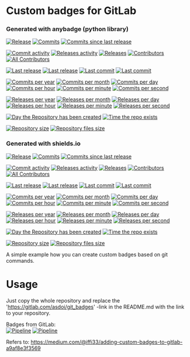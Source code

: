 # Custom badges for GitLab

### Generated with anybadge (python library)
[![Release](https://gitlab.com/asdoi/git_badges/-/jobs/artifacts/master/raw/badges/latest_release.svg?job=build_badges)]()
[![Commits](https://gitlab.com/asdoi/git_badges/-/jobs/artifacts/master/raw/badges/commits.svg?job=build_badges)]()
[![Commits since last release](https://gitlab.com/asdoi/git_badges/-/jobs/artifacts/master/raw/badges/commits_since_last_release.svg?job=build_badges)]()

[![Commit activity](https://gitlab.com/asdoi/git_badges/-/jobs/artifacts/master/raw/badges/commit_activity.svg?job=build_badges)]()
[![Releases activity](https://gitlab.com/asdoi/git_badges/-/jobs/artifacts/master/raw/badges/releases_activity.svg?job=build_badges)]()
[![Releases](https://gitlab.com/asdoi/git_badges/-/jobs/artifacts/master/raw/badges/releases_amount.svg?job=build_badges)]()
[![Contributors](https://gitlab.com/asdoi/git_badges/-/jobs/artifacts/master/raw/badges/contributors.svg?job=build_badges)]()
[![All Contributors](https://gitlab.com/asdoi/git_badges/-/jobs/artifacts/master/raw/badges/all_contributors.svg?job=build_badges)]()

[![Last release](https://gitlab.com/asdoi/git_badges/-/jobs/artifacts/master/raw/badges/latest_release_date.svg?job=build_badges)]()
[![Last release](https://gitlab.com/asdoi/git_badges/-/jobs/artifacts/master/raw/badges/latest_release_date_layout2.svg?job=build_badges)]()
[![Last commit](https://gitlab.com/asdoi/git_badges/-/jobs/artifacts/master/raw/badges/last_commit_date.svg?job=build_badges)]()
[![Last commit](https://gitlab.com/asdoi/git_badges/-/jobs/artifacts/master/raw/badges/last_commit_date_layout2.svg?job=build_badges)]()

[![Commits per year](https://gitlab.com/asdoi/git_badges/-/jobs/artifacts/master/raw/badges/commits_per_year.svg?job=build_badges)]()
[![Commits per month](https://gitlab.com/asdoi/git_badges/-/jobs/artifacts/master/raw/badges/commits_per_month.svg?job=build_badges)]()
[![Commits per day](https://gitlab.com/asdoi/git_badges/-/jobs/artifacts/master/raw/badges/commits_per_day.svg?job=build_badges)]()
[![Commits per hour](https://gitlab.com/asdoi/git_badges/-/jobs/artifacts/master/raw/badges/commits_per_hour.svg?job=build_badges)]()
[![Commits per minute](https://gitlab.com/asdoi/git_badges/-/jobs/artifacts/master/raw/badges/commits_per_minute.svg?job=build_badges)]()
[![Commits per second](https://gitlab.com/asdoi/git_badges/-/jobs/artifacts/master/raw/badges/commits_per_second.svg?job=build_badges)]()

[![Releases per year](https://gitlab.com/asdoi/git_badges/-/jobs/artifacts/master/raw/badges/releases_per_year.svg?job=build_badges)]()
[![Releases per month](https://gitlab.com/asdoi/git_badges/-/jobs/artifacts/master/raw/badges/releases_per_month.svg?job=build_badges)]()
[![Releases per day](https://gitlab.com/asdoi/git_badges/-/jobs/artifacts/master/raw/badges/releases_per_day.svg?job=build_badges)]()
[![Releases per hour](https://gitlab.com/asdoi/git_badges/-/jobs/artifacts/master/raw/badges/releases_per_hour.svg?job=build_badges)]()
[![Releases per minute](https://gitlab.com/asdoi/git_badges/-/jobs/artifacts/master/raw/badges/releases_per_minute.svg?job=build_badges)]()
[![Releases per second](https://gitlab.com/asdoi/git_badges/-/jobs/artifacts/master/raw/badges/releases_per_second.svg?job=build_badges)]()

[![Day the Repository has been created](https://gitlab.com/asdoi/git_badges/-/jobs/artifacts/master/raw/badges/repository_creation_day.svg?job=build_badges)]()
[![Time the repo exists](https://gitlab.com/asdoi/git_badges/-/jobs/artifacts/master/raw/badges/time_repository_exists.svg?job=build_badges)]()

[![Repository size](https://gitlab.com/asdoi/git_badges/-/jobs/artifacts/master/raw/badges/git_repository_size.svg?job=build_badges)]()
[![Repository files size](https://gitlab.com/asdoi/git_badges/-/jobs/artifacts/master/raw/badges/git_file_size.svg?job=build_badges)]()


### Generated with shields.io
[![Release](https://img.shields.io/badge/dynamic/json.svg?label=Release&url=https://gitlab.com/asdoi/git_badges/-/jobs/artifacts/master/raw/badges.json?job=build_badges&query=release_tag&colorB=brightgreen&logo=gitlab)]()
[![Commits](https://img.shields.io/badge/dynamic/json.svg?label=Commits&url=https://gitlab.com/asdoi/git_badges/-/jobs/artifacts/master/raw/badges.json?job=build_badges&query=commits&colorB=red)]()
[![Commits since last release](https://img.shields.io/badge/dynamic/json.svg?label=Commits%20since%20last%20release&url=https://gitlab.com/asdoi/git_badges/-/jobs/artifacts/master/raw/badges.json?job=build_badges&query=commits_since_last_release&colorB=blueviolet)]()

[![Commit activity](https://img.shields.io/badge/dynamic/json.svg?label=Commit%20activity&url=https://gitlab.com/asdoi/git_badges/-/jobs/artifacts/master/raw/badges.json?job=build_badges&query=commit_activity&colorB=orange)]()
[![Releases activity](https://gitlab.com/asdoi/git_badges/-/jobs/artifacts/master/raw/badges/releases_activity.svg?job=build_badges)]()
[![Releases](https://gitlab.com/asdoi/git_badges/-/jobs/artifacts/master/raw/badges/releases_amount.svg?job=build_badges)]()
[![Contributors](https://gitlab.com/asdoi/git_badges/-/jobs/artifacts/master/raw/badges/contributors.svg?job=build_badges)]()
[![All Contributors](https://img.shields.io/badge/dynamic/json.svg?label=All%20contributors&url=https://gitlab.com/asdoi/git_badges/-/jobs/artifacts/master/raw/badges.json?job=build_badges&query=all_contributors&colorB=blue)]()

[![Last release](https://img.shields.io/badge/dynamic/json.svg?label=Last%20release&url=https://gitlab.com/asdoi/git_badges/-/jobs/artifacts/master/raw/badges.json?job=build_badges&query=last_release_date&colorB=brightgreen)]()
[![Last release](https://img.shields.io/badge/dynamic/json.svg?label=Last%20release&url=https://gitlab.com/asdoi/git_badges/-/jobs/artifacts/master/raw/badges.json?job=build_badges&query=last_release_date_layout2&colorB=brightgreen)]()
[![Last commit](https://img.shields.io/badge/dynamic/json.svg?label=Last%20commit&url=https://gitlab.com/asdoi/git_badges/-/jobs/artifacts/master/raw/badges.json?job=build_badges&query=last_commit_date&colorB=red)]()
[![Last commit](https://img.shields.io/badge/dynamic/json.svg?label=Last%20commit&url=https://gitlab.com/asdoi/git_badges/-/jobs/artifacts/master/raw/badges.json?job=build_badges&query=last_commit_date_layout2&colorB=red)]()

[![Commits per year](https://img.shields.io/badge/dynamic/json.svg?label=Commits%20per%20year&url=https://gitlab.com/asdoi/git_badges/-/jobs/artifacts/master/raw/badges.json?job=build_badges&query=commits_per_year&colorB=yellowgreen)]()
[![Commits per month](https://img.shields.io/badge/dynamic/json.svg?label=Commits%20per%20month&url=https://gitlab.com/asdoi/git_badges/-/jobs/artifacts/master/raw/badges.json?job=build_badges&query=commits_per_month&colorB=yellow)]()
[![Commits per day](https://img.shields.io/badge/dynamic/json.svg?label=Commits%20per%20day&url=https://gitlab.com/asdoi/git_badges/-/jobs/artifacts/master/raw/badges.json?job=build_badges&query=commits_per_day&colorB=informational)]()
[![Commits per hour](https://img.shields.io/badge/dynamic/json.svg?label=Commits%20per%20hour&url=https://gitlab.com/asdoi/git_badges/-/jobs/artifacts/master/raw/badges.json?job=build_badges&query=commits_per_hour&colorB=informational)]()
[![Commits per minute](https://img.shields.io/badge/dynamic/json.svg?label=Commits%20per%20minute&url=https://gitlab.com/asdoi/git_badges/-/jobs/artifacts/master/raw/badges.json?job=build_badges&query=commits_per_minute&colorB=informational)]()
[![Commits per second](https://img.shields.io/badge/dynamic/json.svg?label=Commits%20per%20second&url=https://gitlab.com/asdoi/git_badges/-/jobs/artifacts/master/raw/badges.json?job=build_badges&query=commits_per_second&colorB=informational)]()

[![Releases per year](https://gitlab.com/asdoi/git_badges/-/jobs/artifacts/master/raw/badges/releases_per_year.svg?job=build_badges)]()
[![Releases per month](https://gitlab.com/asdoi/git_badges/-/jobs/artifacts/master/raw/badges/releases_per_month.svg?job=build_badges)]()
[![Releases per day](https://gitlab.com/asdoi/git_badges/-/jobs/artifacts/master/raw/badges/releases_per_day.svg?job=build_badges)]()
[![Releases per hour](https://gitlab.com/asdoi/git_badges/-/jobs/artifacts/master/raw/badges/releases_per_hour.svg?job=build_badges)]()
[![Releases per minute](https://gitlab.com/asdoi/git_badges/-/jobs/artifacts/master/raw/badges/releases_per_minute.svg?job=build_badges)]()
[![Releases per second](https://gitlab.com/asdoi/git_badges/-/jobs/artifacts/master/raw/badges/releases_per_second.svg?job=build_badges)]()

[![Day the Repository has been created](https://img.shields.io/badge/dynamic/json.svg?label=Created%20on&url=https://gitlab.com/asdoi/git_badges/-/jobs/artifacts/master/raw/badges.json?job=build_badges&query=repository_creation_day&colorB=teal)]()
[![Time the repo exists](https://img.shields.io/badge/dynamic/json.svg?label=The%20repository%20exists&url=https://gitlab.com/asdoi/git_badges/-/jobs/artifacts/master/raw/badges.json?job=build_badges&query=time_repository_exists&colorB=green)]()

[![Repository size](https://img.shields.io/badge/dynamic/json.svg?label=Git%20repository%20size&url=https://gitlab.com/asdoi/git_badges/-/jobs/artifacts/master/raw/badges.json?job=build_badges&query=repository_size&colorB=inactive)]()
[![Repository files size](https://img.shields.io/badge/dynamic/json.svg?label=Git%20repository%20files%20size&url=https://gitlab.com/asdoi/git_badges/-/jobs/artifacts/master/raw/badges.json?job=build_badges&query=repository_file_size&colorB=inactive)]()


A simple example how you can create custom badges based on git commands. 

# Usage  
Just copy the whole repository and replace the 'https://gitlab.com/asdoi/git_badges' -link in the README.md with the link to your repository.

Badges from GitLab:  
[![Pipeline](https://gitlab.com/asdoi/git_badges/badges/master/pipeline.svg)]()
[![Pipeline](https://gitlab.com/asdoi/git_badges/badges/master/coverage.svg?job=coverage)]()


Refers to: https://medium.com/@iffi33/adding-custom-badges-to-gitlab-a9af8e3f3569
